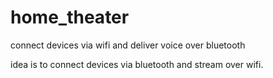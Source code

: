 # home_theater
connect devices via wifi and deliver voice over  bluetooth

idea is to connect devices via bluetooth and stream over wifi.
